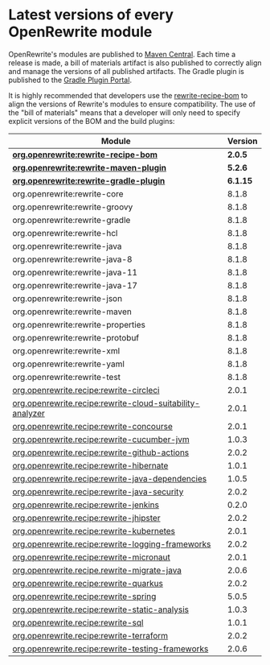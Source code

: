 # Latest versions of every OpenRewrite module

OpenRewrite's modules are published to [Maven Central](https://search.maven.org/search?q=org.openrewrite). Each time a release is made, a bill of materials artifact is also published to correctly align and manage the versions of all published artifacts. The Gradle plugin is published to the [Gradle Plugin Portal](https://plugins.gradle.org/plugin/org.openrewrite.rewrite).

It is highly recommended that developers use the [rewrite-recipe-bom](https://github.com/openrewrite/rewrite-recipe-bom) to align the versions of Rewrite's modules to ensure compatibility. The use of the "bill of materials" means that a developer will only need to specify explicit versions of the BOM and the build plugins:

| Module                                                                                                                          | Version    |
| --------------------------------------------------------------------------------------------------------------------------------| ---------- |
| [**org.openrewrite:rewrite-recipe-bom**](https://github.com/openrewrite/rewrite-recipe-bom)                                     | **2.0.5** |
| [**org.openrewrite:rewrite-maven-plugin**](https://github.com/openrewrite/rewrite-maven-plugin)                                 | **5.2.6** |
| [**org.openrewrite:rewrite-gradle-plugin**](https://github.com/openrewrite/rewrite-gradle-plugin)                               | **6.1.15** |
| org.openrewrite:rewrite-core                                                                                                    | 8.1.8     |
| org.openrewrite:rewrite-groovy                                                                                                  | 8.1.8     |
| org.openrewrite:rewrite-gradle                                                                                                  | 8.1.8     |
| org.openrewrite:rewrite-hcl                                                                                                     | 8.1.8     |
| org.openrewrite:rewrite-java                                                                                                    | 8.1.8     |
| org.openrewrite:rewrite-java-8                                                                                                  | 8.1.8     |
| org.openrewrite:rewrite-java-11                                                                                                 | 8.1.8     |
| org.openrewrite:rewrite-java-17                                                                                                 | 8.1.8     |
| org.openrewrite:rewrite-json                                                                                                    | 8.1.8     |
| org.openrewrite:rewrite-maven                                                                                                   | 8.1.8     |
| org.openrewrite:rewrite-properties                                                                                              | 8.1.8     |
| org.openrewrite:rewrite-protobuf                                                                                                | 8.1.8     |
| org.openrewrite:rewrite-xml                                                                                                     | 8.1.8     |
| org.openrewrite:rewrite-yaml                                                                                                    | 8.1.8     |
| org.openrewrite:rewrite-test                                                                                                    | 8.1.8     |
| [org.openrewrite.recipe:rewrite-circleci](https://github.com/openrewrite/rewrite-circleci)                                      | 2.0.1     |
| [org.openrewrite.recipe:rewrite-cloud-suitability-analyzer](https://github.com/openrewrite/rewrite-cloud-suitability-analyzer)  | 2.0.1     |
| [org.openrewrite.recipe:rewrite-concourse](https://github.com/openrewrite/rewrite-concourse)                                    | 2.0.1     |
| [org.openrewrite.recipe:rewrite-cucumber-jvm](https://github.com/openrewrite/rewrite-cucumber-jvm)                              | 1.0.3     |
| [org.openrewrite.recipe:rewrite-github-actions](https://github.com/openrewrite/rewrite-github-actions)                          | 2.0.2     |
| [org.openrewrite.recipe:rewrite-hibernate](https://github.com/openrewrite/rewrite-hibernate)                                    | 1.0.1     |
| [org.openrewrite.recipe:rewrite-java-dependencies](https://github.com/openrewrite/rewrite-java-dependencies)                    | 1.0.5     |
| [org.openrewrite.recipe:rewrite-java-security](https://github.com/openrewrite/rewrite-java-security)                            | 2.0.2     |
| [org.openrewrite.recipe:rewrite-jenkins](https://github.com/openrewrite/rewrite-jenkins)                                      | 0.2.0     |
| [org.openrewrite.recipe:rewrite-jhipster](https://github.com/openrewrite/rewrite-jhipster)                                      | 2.0.2     |
| [org.openrewrite.recipe:rewrite-kubernetes](https://github.com/openrewrite/rewrite-kubernetes)                                  | 2.0.1     |
| [org.openrewrite.recipe:rewrite-logging-frameworks](https://github.com/openrewrite/rewrite-logging-frameworks)                  | 2.0.2     |
| [org.openrewrite.recipe:rewrite-micronaut](https://github.com/openrewrite/rewrite-micronaut)                                    | 2.0.1     |
| [org.openrewrite.recipe.rewrite-migrate-java](https://github.com/openrewrite/rewrite-migrate-java)                              | 2.0.6     |
| [org.openrewrite.recipe:rewrite-quarkus](https://github.com/openrewrite/rewrite-quarkus)                                        | 2.0.2     |
| [org.openrewrite.recipe:rewrite-spring](https://github.com/openrewrite/rewrite-spring)                                          | 5.0.5     |
| [org.openrewrite.recipe:rewrite-static-analysis](https://github.com/openrewrite/rewrite-static-analysis)                        | 1.0.3     |
| [org.openrewrite.recipe:rewrite-sql](https://github.com/openrewrite/rewrite-sql)                                                | 1.0.1     |
| [org.openrewrite.recipe:rewrite-terraform](https://github.com/openrewrite/rewrite-terraform)                                    | 2.0.2     |
| [org.openrewrite.recipe:rewrite-testing-frameworks](https://github.com/openrewrite/rewrite-testing-frameworks)                  | 2.0.6     |
